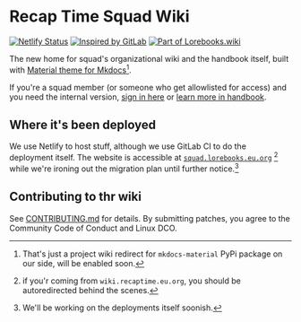 # Recap Time Squad Wiki

[![Netlify Status](https://api.netlify.com/api/v1/badges/4b0bbe53-ba71-407d-bd17-601a8acaad9a/deploy-status?branch=main)](https://app.netlify.com/sites/recaptime-squad-wiki/deploys)
[![Inspired by GitLab](https://img.shields.io/badge/Inspired%20by%20GitLab-7759C2?style=for-the-badge&logo=gitlab)](https://handbook.gitlab.com/handbook/inspired-by-gitlab/)
[![Part of Lorebooks.wiki](https://img.shields.io/badge/Part%20of%20lorebooks.wiki%20project-white?style=for-the-badge&logo=data%3Aimage%2Fsvg%2Bxml%3Bbase64%2CPHN2ZyB4bWxucz0iaHR0cDovL3d3dy53My5vcmcvMjAwMC9zdmciIHZpZXdCb3g9IjAgMCAyNCAyNCI%2BPHBhdGggZD0iTTIxLDRIM0EyLDIgMCAwLDAgMSw2VjE5QTIsMiAwIDAsMCAzLDIxSDIxQTIsMiAwIDAsMCAyMywxOVY2QTIsMiAwIDAsMCAyMSw0TTMsMTlWNkgxMVYxOUgzTTIxLDE5SDEzVjZIMjFWMTlNMTQsOS41SDIwVjExSDE0VjkuNU0xNCwxMkgyMFYxMy41SDE0VjEyTTE0LDE0LjVIMjBWMTZIMTRWMTQuNVoiIC8%2BPC9zdmc%2B&logoColor=white)](https://lorebooks.eu.org)

The new home for squad's organizational wiki and the handbook itself, built with [Material theme for Mkdocs](https://material-theme.mkdocs.lorebooks.eu.org)[^3].

[^3]: That's just a project wiki redirect for `mkdocs-material` PyPi package on our side, will be enabled soon.

If you're a squad member (or someone who get allowlisted for access) and you need the internal version, [sign in here](https://internal.squad.lorebooks.eu.org) or [learn more in handbook](https://squad.lorebooks.eu.org/go/internal-handbook).

## Where it's been deployed

We use Netlify to host stuff, although we use GitLab CI to do the deployment itself.
The website is accessible at [`squad.lorebooks.eu.org`](https://squad.lorebooks.eu.org) [^2] while we're ironing out
the migration plan until further notice.[^1]

## Contributing to thr wiki

See [CONTRIBUTING.md](./CONTRIBUTING.md) for details. By submitting patches, you agree to the Community Code of Conduct and Linux DCO.

[^1]: We'll be working on the deployments itself soonish.
[^2]: if you'r coming from `wiki.recaptime.eu.org`, you should be autoredirected behind the scenes.
